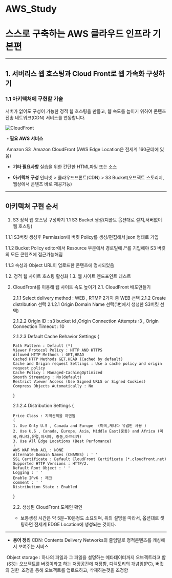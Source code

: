 # AWS_Study
# 스스로 구축하는 AWS 클라우드 인프라 기본편

****







## 1. 서버리스 웹 호스팅과 Cloud Front로 웹 가속화 구성하기



### 1.1 아키텍처에 구현할 기술

서버가 없어도 구성이 가능한 정적 웹 호스팅을 만들고, 웹 속도를 높이기 위하여 콘텐츠
전송 네트워크(CDN) 서비스를 연동합니다. 



![CloudFront](D:\프로젝트\OKR\OKR\공부정리\2021\학습문서\AWS\CloudFront.png)



​	**- 필요 AWS 서비스**

​		Amazon S3
​		Amazon CloudFront (AWS Edge Location은 전세계 160군데에 있음)



- **기타 필요사항**
  실습을 위한 간단한 HTML파일 또는 소스



- **아키텍쳐 구성**
  인터넷 > 클라우드프론트(CDN) > S3 Bucket(오브젝트 스토리지,웹상에서 콘텐츠 바로 제공가능)

****



## 아키텍쳐 구현 순서

1. S3 정적 웹 호스팅 구성하기
  1.1  S3 Bucket 생성(디폴트 옵션대로 설치,서버없이 웹 호스팅)

  1.1.1 S3버킷 생성후 Permission에 버킷 Policy를 생성/편집해서 json 형태로 기입

  1.1.2 Bucket Policy editor에서 Resource 부분에서 경로밑에 /*를 기입해야 S3 버킷의 모든 콘텐츠에 접근가능해짐

  1.1.3 속성과 Object URL이 업로드한 콘텐츠에 명시되있음

  1.2. 정적 웹 사이트 호스팅 활성화
  1.3. 웹 사이트 엔드포인트 테스트



2. CloudFront를 이용해 웹 사이트 속도 높이기
   2.1. CloudFront 배포만들기

   2.1.1 Select delivery method : WEB , RTMP 2가지 중 WEB 선택
   2.1.2 Create distribution 선택
   2.1.2.1 Origin Domain Name 선택(1번에서 생성한 S3버킷 선택)

   2.1.2.2 Origin ID : s3 bucket id ,Origin Connection Attempts :3 , Origin Connection Timeout : 10  

   2.1.2.3 Default Cache Behavior Settings {

   ```
   Path Pattern : Default (*)
   Viewer Protocol Policy : HTTP AND HTTPS
   Allowed HTTP Methods : GET,HEAD 
   Cached HTTP Methods GET,HEAD (Cached by default)
   Cache and Origin request Settings : Use a cache policy and origin request policy 
   Cache Policy : Managed-CachingOptimized 
   Smooth Streaming : No(default)
   Restrict Viewer Access (Use Signed URLS or Signed Cookies)
   Compress Objects Automatically : No
   ```

   }

   

   2.1.2.4 Distribution Settings {

   ```
   Price Class : 지역선택을 하면됨
   ( 
   1. Use Only U.S , Canada and Europe  (미국,캐나다 유럽만 사용 )
   2. Use U.S , Canada, Europe, Asia, Middle East(중동) and Africa (미국,캐나다,유럽,아시아, 중동,아프리카)
   3. Use All Edge Locations (Best Perfomance)
   )
   AWS WAF Web ACL : NONE 
   Alternate Domain Names (CNAMES) : ' '
   SSL Certificate : Default CloudFront Certificate (*.cloudfront.net)
   Supported HTTP Versions : HTTP/2. 
   Default Root Object : ' '
   Logging : ' '
   Enable IPv6 : 체크
   comment : ' '
   Distribution State : Enabled
   
   ```

   }

   

   2.2. 생성된 CloudFront 도메인 확인

   - 보통생성 시간은 약 5분~10분정도 소요되며,  위의 설명을 따라서, 옵션대로 셋팅하면 전세계 EDGE Location에 생성되는 것이다. 





****

- **용어 정리**
  CDN: Contents Delivery Networks의 줄임말로 정적콘텐츠를 캐싱해서 보여주는 서비스

​		Object storage : 하나의 파일과 그 파일을 설명하는 메타데이터까지 오브젝트라고 함
​		(S3는 오브젝트를 버킷이라고 하는 저장공간에 저장함, 디렉토리의 개념임(PC), 버킷의 권한
​		조정을 통해 오브젝트를 업로드하고, 삭제하는것을 조정함
